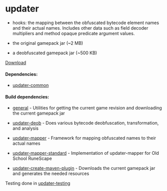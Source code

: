 # updater
 
* hooks: the mapping between the obfuscated bytecode element names and
 their actual names. Includes other data such as field decoder multipliers and 
 method opaque predicate argument values.

* the original gamepack jar (~2 MB)

* a deobfuscated gamepack jar (~500 KB)

[Download](http://repo.runesuite.com/com/runesuite/client/client-updater/)

#### Dependencies:

* [updater-common](https://github.com/RuneSuite/client/tree/master/updater-common)


#### Build dependencies:

* [general](https://github.com/RuneSuite/general) - Utilities for getting the current game revision and downloading the current gamepack jar

* [updater-deob](https://github.com/RuneSuite/client/tree/master/updater-deob) - Does various bytecode deobfuscation, transformation, and analysis

* [updater-mapper](https://github.com/RuneSuite/client/tree/master/updater-mapper) - Framework for mapping obfuscated names to their actual names 

* [updater-mapper-standard](https://github.com/RuneSuite/client/tree/master/updater-mapper-standard) - Implementation of updater-mapper for Old School RuneScape

* [updater-create-maven-plugin](https://github.com/RuneSuite/client/tree/master/updater-create-maven-plugin) - Downloads the current gamepack jar and generates the needed resources

Testing done in [updater-testing](https://github.com/RuneSuite/client/tree/master/updater-testing)